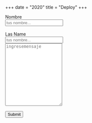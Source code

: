+++
date = "2020"
title = "Deploy"
+++

<form action="/gracias" methon="post" name="Contact" netlify>
     <label for="fName">Nombre</label>
     <br>
     <input type="text" id="fname" name="firstname" placeholder="tus nombre...">
     <br>
     <br>
     <label for="lname">Las Name</label>
     <br>
     <input type="text" id="lname" name="lastname" placeholder="tus nombre...">
     <br>
     <textarea id="message" name="message" placeholder="ingresemensaje" style="height: 200px"></textarea>
     <br>
     <br>
     <input type="submit" value="Submit" style=""> 
</form>
